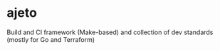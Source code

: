 # ajeto
Build and CI framework (Make-based) and collection of dev standards (mostly for Go and Terraform)
